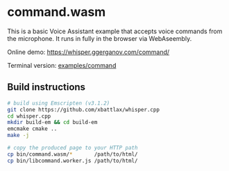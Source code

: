 # command.wasm

This is a basic Voice Assistant example that accepts voice commands from the microphone.
It runs in fully in the browser via WebAseembly.

Online demo: https://whisper.ggerganov.com/command/

Terminal version: [examples/command](/examples/command)

## Build instructions

```bash
# build using Emscripten (v3.1.2)
git clone https://github.com/xbattlax/whisper.cpp
cd whisper.cpp
mkdir build-em && cd build-em
emcmake cmake ..
make -j

# copy the produced page to your HTTP path
cp bin/command.wasm/*       /path/to/html/
cp bin/libcommand.worker.js /path/to/html/
```
